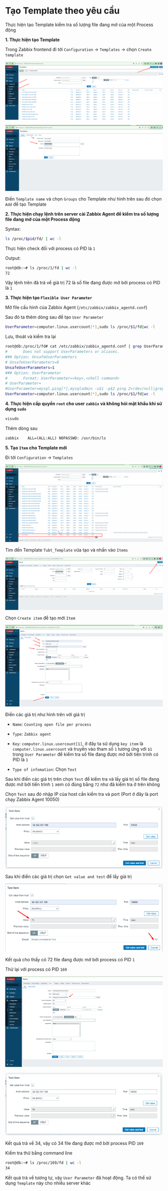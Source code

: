 # Tạo Template theo yêu cầu

Thực hiện tạo Template kiểm tra số lượng file đang mở của một Process động

**1. Thực hiện tạo Template**

Trong Zabbix frontend đi tới `Configuration` -> `Templates` -> chọn `Create template`

![](/zabbix/images/checkprocess.png)


![](/zabbix/images/checkprocess1.png)

Điền `Template name` và chọn `Groups` cho Template như hình trên sau đó chọn `Add` để tạo Template

**2. Thực hiện chạy lệnh trên server cài Zabbix Agent để kiểm tra số lượng file đang mở của một Process động**

Syntax:

```sh
ls /proc/$pid/fd/ | wc -l
```

Thực hiện check đối với process có PID là `1`

Output:

```sh
root@db:~# ls /proc/1/fd | wc -l
72
```

Vậy lệnh trên đã trả về giá trị 72 là số file đang được mở bởi process có PID là `1`

**3. Thực hiện tạo `Flexible User Parameter`**

Mở file cấu hình của Zabbix Agent (`/etc/zabbix/zabbix_agentd.conf`)

Sau đó ta thêm dòng sau để tạo `User Parameter`

```sh
UserParameter=computer.linux.usercount[*],sudo ls /proc/$1/fd|wc -l
```

Lưu, thoát và kiểm tra lại

```sh
root@db:/proc/1/fd# cat /etc/zabbix/zabbix_agentd.conf | grep UserParameter
#       Does not support UserParameters or aliases.
### Option: UnsafeUserParameters
# UnsafeUserParameters=0
UnsafeUserParameters=1
### Option: UserParameter
#       Format: UserParameter=<key>,<shell command>
# UserParameter=
#UserParameter=mysql.ping[*],mysqladmin -u$1 -p$2 ping 2>/dev/null|grep -c alive
UserParameter=computer.linux.usercount[*],sudo ls /proc/$1/fd|wc -l
```

**4. Thực hiện cấp quyền `root` cho user `zabbix` và không hỏi mật khẩu khi sử dụng `sudo`**

```sh
visudo
```

Thêm dòng sau

```sh
zabbix    ALL=(ALL:ALL) NOPASSWD: /usr/bin/ls
```

**5. Tạo `Item` cho Template mới**

Đi tới `Configuration` -> `Templates`

![](/zabbix/images/checkprocess2.png)

Tìm đến Template `Tubt_Template` vừa tạo và nhấn vào `Items`

![](/zabbix/images/checkprocess3.png)

Chọn `Create item` để tạo mới `Item`

![](/zabbix/images/checkprocess4.png)

Điền các giá trị như hình trên với giá trị

- `Name`: `Counting open file per process`

- `Type`: `Zabbix agent`

- `Key`: `computer.linux.usercount[1]`, ở đây ta sử dụng `key item` là `computer.linux.usercount` và truyền vào tham số `1` tương ứng với `$1` trong `User Parameter` để kiểm tra số file đang được mở bởi tiến trình có PID là `1`

- `Type of infomation`: Chọn `Text`

Sau khi điền các giá trị trên chọn `Test` để kiểm tra và lấy giá trị số file đang được mở bởi tiến trình `1` xem có đúng bằng `72` như đã kiểm tra ở trên không

Chọn `Test` sau đó nhập IP của host cần kiểm tra và port (Port ở đây là port chạy Zabbix Agent 10050)

![](/zabbix/images/checkprocess5.png)

Sau khi điền các giá trị chọn `Get value and test` để lấy giá trị 

![](/zabbix/images/checkprocess6.png)

Kết quả cho thấy có 72 file đang được mở bởi process có PID `1`

Thử lại với process có PID `169`

![](/zabbix/images/checkprocess7.png)

![](/zabbix/images/checkprocess8.png)

Kết quả trả về 34, vậy có 34 file đang được mở bởi process PID `169`

Kiểm tra thử bằng command line

```sh
root@db:~# ls /proc/169/fd | wc -l
34
```

Kết quả trả về tương tự, vậy `User Parameter` đã hoạt động. Ta có thể sử dụng `Template` này cho nhiều server khác